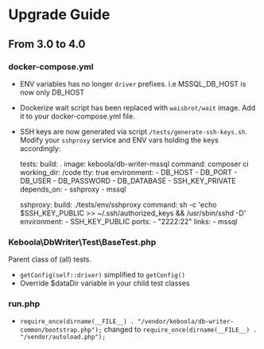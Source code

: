 # Upgrade Guide

## From 3.0 to 4.0

### docker-compose.yml

- ENV variables has no longer `driver` prefixes. i.e MSSQL_DB_HOST is now only DB_HOST
- Dockerize wait script has been replaced with `waisbrot/wait` image. Add it to your docker-compose.yml file.
- SSH keys are now generated via script `/tests/generate-ssh-keys.sh`. Modify your `sshproxy` service and ENV vars holding the keys accordingly:

    
    tests:
        build: .
        image: keboola/db-writer-mssql
        command: composer ci
        working_dir: /code
        tty: true
        environment:
          - DB_HOST
          - DB_PORT
          - DB_USER
          - DB_PASSWORD
          - DB_DATABASE
          - SSH_KEY_PRIVATE
        depends_on:
          - sshproxy
          - mssql

    sshproxy:
        build: ./tests/env/sshproxy
        command: sh -c 'echo $SSH_KEY_PUBLIC >> ~/.ssh/authorized_keys && /usr/sbin/sshd -D'
        environment:
          - SSH_KEY_PUBLIC
        ports:
          - "2222:22"
        links:
          - mssql


### Keboola\DbWriter\Test\BaseTest.php
Parent class of (all) tests.

- `getConfig(self::driver)` simplified to `getConfig()`
- Override $dataDir variable in your child test classes

### run.php

- `require_once(dirname(__FILE__) . "/vendor/keboola/db-writer-common/bootstrap.php");` changed to  `require_once(dirname(__FILE__) . "/vendor/autoload.php");`
